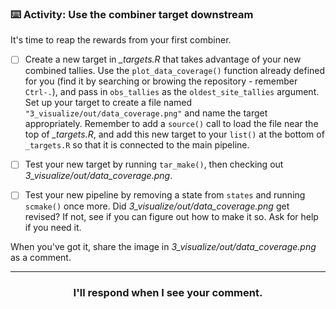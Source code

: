 ### :keyboard: Activity: Use the combiner target downstream

It's time to reap the rewards from your first combiner.

- [ ] Create a new target in *_targets.R* that takes advantage of your new combined tallies. Use the `plot_data_coverage()` function already defined for you (find it by searching or browing the repository - remember `Ctrl-.`), and pass in `obs_tallies` as the `oldest_site_tallies` argument. Set up your target to create a file named `"3_visualize/out/data_coverage.png"` and name the target appropriately. Remember to add a `source()` call to load the file near the top of *_targets.R*, and add this new target to your `list()` at the bottom of `_targets.R` so that it is connected to the main pipeline.

- [ ] Test your new target by running `tar_make()`, then checking out *3_visualize/out/data_coverage.png*.

- [ ] Test your new pipeline by removing a state from `states` and running `scmake()` once more. Did *3_visualize/out/data_coverage.png* get revised? If not, see if you can figure out how to make it so. Ask for help if you need it.

When you've got it, share the image in *3_visualize/out/data_coverage.png* as a comment.

<hr><h3 align="center">I'll respond when I see your comment.</h3>
